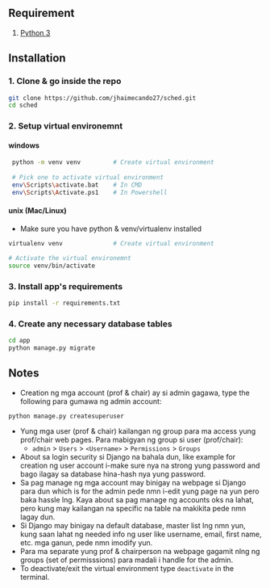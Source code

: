 ## Requirement
1. [Python 3](https://www.python.org/)

## Installation
### 1. Clone & go inside the repo
```sh
git clone https://github.com/jhaimecando27/sched.git
cd sched
```
### 2. Setup virtual environemnt
#### windows
```sh
 python -m venv venv         # Create virtual environment
 
 # Pick one to activate virtual environment
 env\Scripts\activate.bat    # In CMD
 env\Scripts\Activate.ps1    # In Powershell
```
#### unix (Mac/Linux)
- Make sure you have python & venv/virtualenv installed
```sh
virtualenv venv              # Create virtual environment

# Activate the virtual environemnt
source venv/bin/activate
```
### 3. Install app's requirements
```sh
pip install -r requirements.txt
```
### 4. Create any necessary database tables
```sh
cd app
python manage.py migrate
```
## Notes
- Creation ng mga account (prof & chair) ay si admin gagawa, type the following para gumawa ng admin account:
```sh
python manage.py createsuperuser
```
- Yung mga user (prof & chair) kailangan ng group para ma access yung prof/chair web pages. Para mabigyan ng group si user (prof/chair):
  - `admin` > `Users` > `<Username>` > `Permissions` > `Groups`
- About sa login security si Django na bahala dun, like example for creation ng user account i-make sure nya na strong yung password and bago ilagay sa database hina-hash nya yung password.
- Sa pag manage ng mga account may binigay na webpage si Django para dun which is for the admin pede nmn i-edit yung page na yun pero baka hassle lng. Kaya about sa pag manage ng accounts oks na lahat, pero kung may kailangan na specific na table na makikita pede nmn lagay dun.
- Si Django may binigay na default database, master list lng nmn yun, kung saan lahat ng needed info ng user like username, email, first name, etc. mga ganun, pede nmn imodify yun.
- Para ma separate yung prof & chairperson na webpage gagamit nlng ng groups (set of permisssions) para madali i handle for the admin.
- To deactivate/exit the virtual environment type `deactivate` in the terminal.
